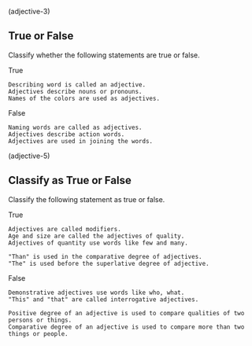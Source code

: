 (adjective-3)

## True or False

Classify whether the following statements are true or false.

True

```
Describing word is called an adjective.
Adjectives describe nouns or pronouns.
Names of the colors are used as adjectives.
```

False

```
Naming words are called as adjectives.
Adjectives describe action words.
Adjectives are used in joining the words.
```

(adjective-5)

## Classify as True or False

Classify the following statement as true or false.

True

```
Adjectives are called modifiers.
Age and size are called the adjectives of quality.
Adjectives of quantity use words like few and many.

"Than" is used in the comparative degree of adjectives.
"The" is used before the superlative degree of adjective.
```

False

```
Demonstrative adjectives use words like who, what.
"This" and "that" are called interrogative adjectives.

Positive degree of an adjective is used to compare qualities of two persons or things.
Comparative degree of an adjective is used to compare more than two things or people.
```
